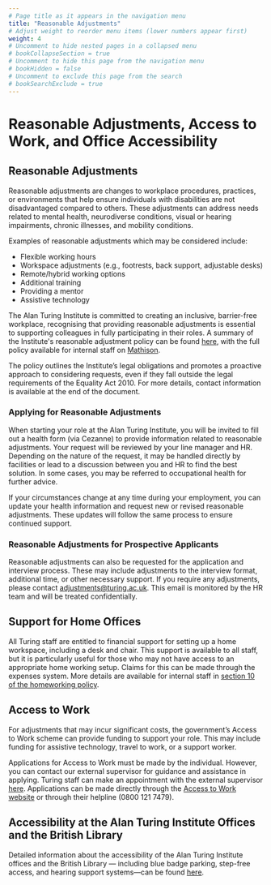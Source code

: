 ```yaml
---
# Page title as it appears in the navigation menu
title: "Reasonable Adjustments"
# Adjust weight to reorder menu items (lower numbers appear first)
weight: 4
# Uncomment to hide nested pages in a collapsed menu
# bookCollapseSection = true
# Uncomment to hide this page from the navigation menu
# bookHidden = false
# Uncomment to exclude this page from the search
# bookSearchExclude = true
---
```


# Reasonable Adjustments, Access to Work, and Office Accessibility

## Reasonable Adjustments

Reasonable adjustments are changes to workplace procedures, practices, or environments that help ensure individuals with disabilities are not disadvantaged compared to others. These adjustments can address needs related to mental health, neurodiverse conditions, visual or hearing impairments, chronic illnesses, and mobility conditions.

Examples of reasonable adjustments which may be considered include:

- Flexible working hours
- Workspace adjustments (e.g., footrests, back support, adjustable desks)
- Remote/hybrid working options
- Additional training
- Providing a mentor
- Assistive technology

The Alan Turing Institute is committed to creating an inclusive, barrier-free workplace, recognising that providing reasonable adjustments is essential to supporting colleagues in fully participating in their roles.
A summary of the Institute's reasonable adjustment policy can be found [here](https://www.turing.ac.uk/reasonable-adjustments-policy),
with the full policy available for internal staff on [Mathison](https://thealanturininstitute.sharepoint.com/sites/gc/Public%20Documents/Corporate%20Governance/Policies/People%20Policies/Reasonable%20Adjustment%20Policy%20Final.pdf).

The policy outlines the Institute’s legal obligations and promotes a proactive approach to considering requests, even if they fall outside the legal requirements of the Equality Act 2010.
For more details, contact information is available at the end of the document.

### Applying for Reasonable Adjustments

When starting your role at the Alan Turing Institute, you will be invited to fill out a health form (via Cezanne) to provide information related to reasonable adjustments. Your request will be reviewed by your line manager and HR. Depending on the nature of the request, it may be handled directly by facilities or lead to a discussion between you and HR to find the best solution. In some cases, you may be referred to occupational health for further advice.

If your circumstances change at any time during your employment, you can update your health information and request new or revised reasonable adjustments.
These updates will follow the same process to ensure continued support.

### Reasonable Adjustments for Prospective Applicants

Reasonable adjustments can also be requested for the application and interview process.
These may include adjustments to the interview format, additional time, or other necessary support.
If you require any adjustments, please contact [adjustments@turing.ac.uk](mailto:adjustments@turing.ac.uk).
This email is monitored by the HR team and will be treated confidentially.

## Support for Home Offices

All Turing staff are entitled to financial support for setting up a home workspace, including a desk and chair.
This support is available to all staff, but it is particularly useful for those who may not have access to an appropriate home working setup.
Claims for this can be made through the expenses system. More details are available for internal staff in [section 10 of the homeworking policy](https://mathison.turing.ac.uk/page/2218?SearchId=517007).

## Access to Work

For adjustments that may incur significant costs, the government’s Access to Work scheme can provide funding to support your role.
This may include funding for assistive technology, travel to work, or a support worker.

Applications for Access to Work must be made by the individual.
However, you can contact our external supervisor for guidance and assistance in applying.
Turing staff can make an appointment with the external supervisor [here](https://mathison.turing.ac.uk/page/3052?SearchId=516953).
Applications can be made directly through the [Access to Work website](https://www.gov.uk/access-to-work/apply) or through their helpline (0800 121 7479).

## Accessibility at the Alan Turing Institute Offices and the British Library

Detailed information about the accessibility of the Alan Turing Institute offices and the British Library — including blue badge parking, step-free access, and hearing support systems—can be found [here](https://www.turing.ac.uk/contact-us/accessibility).